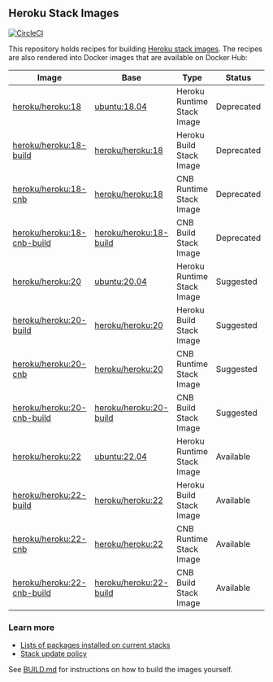 ## Heroku Stack Images

[![CircleCI](https://circleci.com/gh/heroku/stack-images.svg?style=svg)](https://circleci.com/gh/heroku/stack-images)

This repository holds recipes for building [Heroku stack images](https://devcenter.heroku.com/articles/stack).
The recipes are also rendered into Docker images that are available on Docker Hub:

| Image                                     | Base                                  | Type                       | Status     |
|-------------------------------------------|---------------------------------------|----------------------------|------------|
| [heroku/heroku:18][heroku-tags]           | [ubuntu:18.04][ubuntu-tags]           | Heroku Runtime Stack Image | Deprecated |
| [heroku/heroku:18-build][heroku-tags]     | [heroku/heroku:18][heroku-tags]       | Heroku Build Stack Image   | Deprecated |
| [heroku/heroku:18-cnb][heroku-tags]       | [heroku/heroku:18][heroku-tags]       | CNB Runtime Stack Image    | Deprecated |
| [heroku/heroku:18-cnb-build][heroku-tags] | [heroku/heroku:18-build][heroku-tags] | CNB Build Stack Image      | Deprecated |
| [heroku/heroku:20][heroku-tags]           | [ubuntu:20.04][ubuntu-tags]           | Heroku Runtime Stack Image | Suggested  |
| [heroku/heroku:20-build][heroku-tags]     | [heroku/heroku:20][heroku-tags]       | Heroku Build Stack Image   | Suggested  |
| [heroku/heroku:20-cnb][heroku-tags]       | [heroku/heroku:20][heroku-tags]       | CNB Runtime Stack Image    | Suggested  |
| [heroku/heroku:20-cnb-build][heroku-tags] | [heroku/heroku:20-build][heroku-tags] | CNB Build Stack Image      | Suggested  |
| [heroku/heroku:22][heroku-tags]           | [ubuntu:22.04][ubuntu-tags]           | Heroku Runtime Stack Image | Available  |
| [heroku/heroku:22-build][heroku-tags]     | [heroku/heroku:22][heroku-tags]       | Heroku Build Stack Image   | Available  |
| [heroku/heroku:22-cnb][heroku-tags]       | [heroku/heroku:22][heroku-tags]       | CNB Runtime Stack Image    | Available  |
| [heroku/heroku:22-cnb-build][heroku-tags] | [heroku/heroku:22-build][heroku-tags] | CNB Build Stack Image      | Available  |

### Learn more

* [Lists of packages installed on current stacks](https://devcenter.heroku.com/articles/stack-packages)
* [Stack update policy](https://devcenter.heroku.com/articles/stack-update-policy)

See [BUILD.md](BUILD.md) for instructions on how to build the images yourself.

[heroku-tags]: https://hub.docker.com/r/heroku/heroku/tags
[ubuntu-tags]: https://hub.docker.com/_/ubuntu?tab=tags
